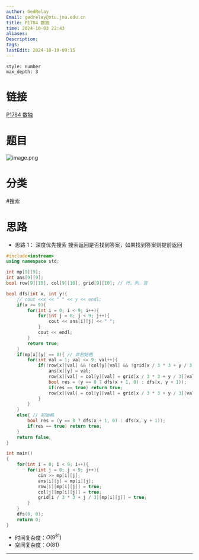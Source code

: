 ```yaml
---
author: GedRelay
Email: gedrelay@stu.jnu.edu.cn
title: P1784 数独
time: 2024-10-03 22:43
aliases: 
Description: 
tags: 
lastEdit: 2024-10-10-09:15
---
```


```toc
style: number
max_depth: 3
```

# 链接
[P1784 数独](https://www.luogu.com.cn/problem/P1784) 

# 题目
![image.png](https://ged-pic-bed.oss-cn-guangzhou.aliyuncs.com/img/202410032245779.png)


# 分类
#搜索 

# 思路
- 思路 1：
深度优先搜索
搜索返回是否找到答案，如果找到答案则提前返回


```cpp
#include<iostream>
using namespace std;

int mp[9][9];
int ans[9][9];
bool row[9][10], col[9][10], grid[9][10]; // 行，列，宫

bool dfs(int x, int y){
    // cout <<x << " " << y << endl;
    if(x >= 9){
        for(int i = 0; i < 9; i++){
            for(int j = 0; j < 9; j++){
                cout << ans[i][j] << " ";
            }
            cout << endl;
        }
        return true;
    }
    if(mp[x][y] == 0){ // 非初始格
        for(int val = 1; val <= 9; val++){
            if(!row[x][val] && !col[y][val] && !grid[x / 3 * 3 + y / 3][val]){ // 可以填
                ans[x][y] = val;
                row[x][val] = col[y][val] = grid[x / 3 * 3 + y / 3][val] = true;
                bool res = (y == 8 ? dfs(x + 1, 0) : dfs(x, y + 1));
                if(res == true) return true;
                row[x][val] = col[y][val] = grid[x / 3 * 3 + y / 3][val] = false;
            }
        }
    }
    else{ // 初始格
        bool res = (y == 8 ? dfs(x + 1, 0) : dfs(x, y + 1));
        if(res == true) return true;
    }
    return false;
}

int main()
{
	for(int i = 0; i < 9; i++){
	    for(int j = 0; j < 9; j++){
	        cin >> mp[i][j];
	        ans[i][j] = mp[i][j];
	        row[i][mp[i][j]] = true;
	        col[j][mp[i][j]] = true;
	        grid[i / 3 * 3 + j / 3][mp[i][j]] = true;
	    }
	}
	dfs(0, 0);
	return 0;
}
```


- 时间复杂度：${O\left( 9^{81}  \right)  }$ 
- 空间复杂度：${O\left( 81 \right)  }$ 


---

